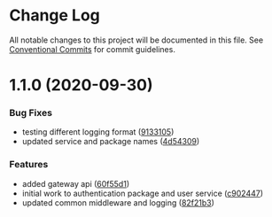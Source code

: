# Change Log

All notable changes to this project will be documented in this file.
See [Conventional Commits](https://conventionalcommits.org) for commit guidelines.

# 1.1.0 (2020-09-30)


### Bug Fixes

* testing different logging format ([9133105](https://github.com/chrishontoir/finance_system/commit/9133105555c72000ca85ebbeb264ec04af68e869))
* updated service and package names ([4d54309](https://github.com/chrishontoir/finance_system/commit/4d543095deb8ae3833f4462fbce32eb454cd4108))


### Features

* added gateway api ([60f55d1](https://github.com/chrishontoir/finance_system/commit/60f55d188b2653912323b6371fe50253ab378251))
* initial work to authentication package and user service ([c902447](https://github.com/chrishontoir/finance_system/commit/c902447f2c1aeda6419107b758505b68107e8b7c))
* updated common middleware and logging ([82f21b3](https://github.com/chrishontoir/finance_system/commit/82f21b363b514f5316ac25c94293f77b74ff36a4))
